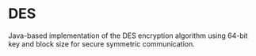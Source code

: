 # DES
Java-based implementation of the DES encryption algorithm using 64-bit key and block size for secure symmetric communication.
